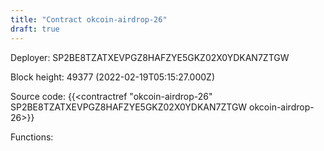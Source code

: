 ```yaml
---
title: "Contract okcoin-airdrop-26"
draft: true
---
```

Deployer: SP2BE8TZATXEVPGZ8HAFZYE5GKZ02X0YDKAN7ZTGW


 



Block height: 49377 (2022-02-19T05:15:27.000Z)

Source code: {{<contractref "okcoin-airdrop-26" SP2BE8TZATXEVPGZ8HAFZYE5GKZ02X0YDKAN7ZTGW okcoin-airdrop-26>}}

Functions:


